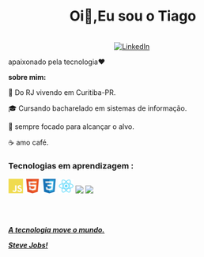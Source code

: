 <h1 align="center">Oi👋,Eu sou o Tiago</h1>




<p align="center">
<br>
<a href="https://www.linkedin.com/in/tiago-mendonça-b34700228"><img src="https://img.shields.io/badge/linkedin-%230077B5.svg?&style=for-the-badge&logo=linkedin&logoColor=white" alt="LinkedIn" /></a>&nbsp;
    

</p>
    
apaixonado pela tecnologia❤

**sobre mim:**

📍 Do RJ vivendo em Curitiba-PR.
 
🎓 Cursando bacharelado em sistemas de informação.  

🎯 sempre focado para alcançar o alvo.

☕ amo café.




### Tecnologias em aprendizagem :

<code><img height="30" src="https://raw.githubusercontent.com/devicons/devicon/master/icons/javascript/javascript-plain.svg"></code>
<code><img height="30" src="https://raw.githubusercontent.com/devicons/devicon/master/icons/html5/html5-original.svg"></code>
<code><img height="30" src="https://raw.githubusercontent.com/devicons/devicon/master/icons/css3/css3-original.svg"></code>
<code><img height="30" src="https://raw.githubusercontent.com/devicons/devicon/master/icons/react/react-original.svg"></code>
<code><img height="30" src="https://walde.co/wp-content/uploads/2016/09/nodejs_logo.png"></code>
<code><img height="30" src="https://camo.githubusercontent.com/ad7293939c16e73991b8d60763373b710bf9e96923595e8dd90fb7dee464e9ce/68747470733a2f2f63646e2e6a7364656c6976722e6e65742f67682f64657669636f6e732f64657669636f6e2f69636f6e732f6d7973716c2f6d7973716c2d6f726967696e616c2d776f72646d61726b2e737667"></code>


<br>
<br>




<u><i><b> A tecnologia move o mundo.

Steve Jobs!</i></b></u>
